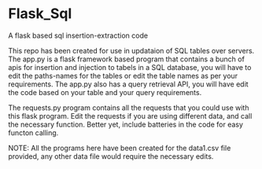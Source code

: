 # Flask_Sql
A flask based sql insertion-extraction code


This repo has been created for use in updataion of SQL tables over servers.
The app.py is a flask framework based program that contains a bunch of apis for insertion and injection to tabels in a SQL database, you will have to edit the paths-names for the tables or edit the table names as per your requirements.
The app.py also has a query retrieval API, you will have edit the code based on your table and your query requirements.

The requests.py program contains all the requests that you could use with this flask program.
Edit the requests if you are using different data, and call the necessary function. Better yet, include batteries in the code for easy functon calling.

NOTE: All the programs here have been created for the data1.csv file provided, any other data file would require the necessary edits.
